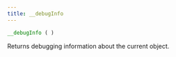 ```yaml
---
title: __debugInfo
---
```


```php
__debugInfo ( )
```

Returns debugging information about the current object.